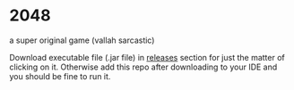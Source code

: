 # 2048
a super original game (vallah sarcastic)

Download executable file (.jar file) in [releases](https://github.com/m-salek/2048/releases) section for just the matter of clicking on it.
Otherwise add this repo after downloading to your IDE and you should be fine to run it.
